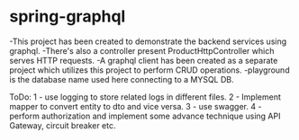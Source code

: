 # spring-graphql
-This project has been created to demonstrate the backend services using graphql.
-There's also a controller present ProductHttpController which serves HTTP requests.
-A graphql client has been created as a separate project which utilizes this project to perform CRUD operations.
-playground is the database name used here connecting to a MYSQL DB.

ToDo:
1 - use logging to store related logs in different files.
2 - Implement mapper to convert entity to dto and vice versa.
3 - use swagger.
4 - perform authorization and implement some advance technique using API Gateway, circuit breaker etc.
